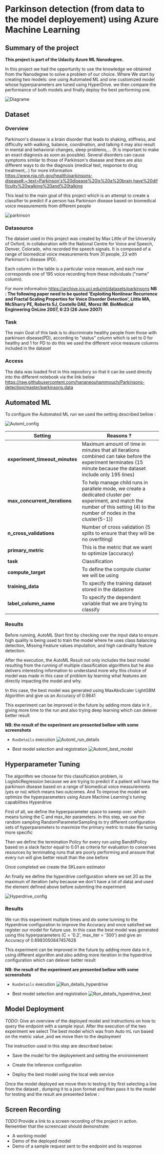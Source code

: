 
# Parkinson detection (from data to the model deployement) using Azure Machine Learning  

## Summary of the project
**This project is part of the Udacity Azure ML Nanodegree.**

In this project we had the opportunity to use the knowledge we obtained from the Nanodegree to solve a problem of our choice. 
Where We start by creating two models: one using Automated ML and one customized model whose hyperparameters are tuned using HyperDrive. we then compare the performance of both models and finally deploy the best performing one.

![Diagrame](Diagram.png "Diagrame")

## Dataset

### Overview
Parkinson's disease is a brain disorder that leads to shaking, stiffness, and difficulty with walking, balance, coordination, and talking it may also result in mental and behavioral changes, sleep problems,... (It is important to make an exact diagnosis as soon as possible). Several disorders can cause symptoms similar to those of Parkinson's disease and there are also different ways to do the diagnosis (medical test, response to drug treatment,..) for more information https://www.nia.nih.gov/health/parkinsons-disease#:~:text=Parkinson's%20disease%20is%20a%20brain,have%20difficulty%20walking%20and%20talking

This lead to the main goal of this project which is  an attempt to create a classifier to predict if a person has Parkinson disease based on biomedical voice measurements from different people

![parkinson](parkinson.jpg "parkinson")

### Datasource
The dataset used in this project was created by Max Little of the University of Oxford, in collaboration with the National Centre for Voice and Speech, Denver, Colorado, who recorded the speech signals. It is composed of a range of biomedical voice measurements from 31 people, 23 with Parkinson's disease (PD). 

Each column in the table is a particular voice measure, and each row corresponds one of 195 voice recording from these individuals ("name" column). 

For more information https://archive.ics.uci.edu/ml/datasets/parkinsons
**NB : The following paper need to be quoted 'Exploiting Nonlinear Recurrence and Fractal Scaling Properties for Voice Disorder Detection', Little MA, McSharry PE, Roberts SJ, Costello DAE, Moroz IM. BioMedical Engineering OnLine 2007, 6:23 (26 June 2007)**

### Task
The main Goal of this task is to discriminate healthy people from those with parkinson disease(PD), according to "status" column which is set to 0 for healthy and 1 for PD to do this we used the different voice measure columns included in the dataset

### Access
The data was loaded first in this repository so that it can be used directly into the different notebook via the link below  https://raw.githubusercontent.com/hananeouhammouch/Parkinsons-detection/master/parkinsons.data

## Automated ML
To configure the Automated ML run we used the setting described bellow :

![Automl_config](Automl_config.PNG "Automl_confige")

|Setting |Reasons ?|
|-|-|
|**experiment_timeout_minutes**|Maximum amount of time in minutes that all iterations combined can take before the experiment terminates (15 minute because the dataset include only 195 lines)|
|**max_concurrent_iterations**|To help manage child runs in parallele mode, we create a dedicated cluster per experiment, and match the number of this setting (4) to the number of nodes in the cluster(5-1))|
|**n_cross_validations**|Number of cross validation (5 splits to ensure that they will be no overfiting) |
|**primary_metric**|This is the metric that we want to optimize (accuracy) |
|**task**|Classification |
|**compute_target**|To define the compute cluster we will be using |
|**training_data**|To specify the training dataset stored in the datastore  |
|**label_column_name**|To specify the dependent variable that we are trying to classify |

### Results

Before running, AutoML Start first by checking over the input data to ensure high quality is being used to train the model where he uses class balancing detection, Missing Feature values imputation, and high cardinality feature detection.

After the execution, the AutoML Result not only includes the best model resulting from the running of multiple classification algorithms but he also delivers interesting information to understand more why this choice of model was made in this case of problem by learning what features are directly impacting the model and why.

In this case, the best model was generated using MaxAbsScaler LightGBM Algorithm and give us an Accuracy of 0.9641

This experiment can be improved in the future by adding more data in it , giving more time to the run and also trying deep learning which can delever better result


**NB: the result of the experiment are presented bellow with some screenshots** 

*  `RunDetails` execution 
![Automl_run_details](Automl_run_details.PNG "Automl_run_details")

*  Best model selection and registration 
![Automl_best_model](Automl_best_model.PNG "Automl_best_model")



## Hyperparameter Tuning

The algorithm we choose for this classification problem, is LogisticRegression because we are trying to predict if a patient will have the parkinson disease based on a range of biomedical voice measurements (yes or no) which means two outcomes.
And To improve the model we optimize the hyperparameters using Azure Machine Learning's tuning capabilities Hyperdrive

First of all, we define the hyperparameter space to sweep over. which means tuning the C and max_iter parameters. In this step, we use the random sampling RandomParameterSampling to try different configuration sets of hyperparameters to maximize the primary metric to make the tuning more specific

Then we define the termination Policy for every run using BanditPolicy based on a slack factor equal to 0.01 as criteria for evaluation to conserves resources by terminating runs that are poorly performing and anssure that every run will give better result than the one before

Once completed we create the SKLearn estimator

An finally we define the hyperdrive configuration where we set 20 as the maximum of iteration (why because we don't have a lot of data) and used the element defined above before submiting the experiment

![Hyperdrive_config](Hyperdrive_config.PNG "Hyperdrive_config")

### Results

We run this experiment multiple times and do some tunning to the Hyperdrive configuration to improve the Accuracy and once satisfied we register our model for future use. In this case the best model was generated using this hyperparameters (C = '0.2', max_iter = '300') and give an Accuracy of 0.8983050847457628

This experiment can be improved in the future by adding more data in it , using different algorithm  and also adding more iteration in the hyperdrive configuration which can delever better result

**NB: the result of the experiment are presented bellow with some screenshots** 

*  `RunDetails` execution 
![Run_details_hyperdrive](Run_details_hyperdrive.PNG "Run_details_hyperdrive")

*  Best model selection and registration 
![Run_details_hyperdrive_best](Run_details_hyperdrive_best.png "Run_details_hyperdrive_best")

## Model Deployment
*TODO*: Give an overview of the deployed model and instructions on how to query the endpoint with a sample input.
After the execution of the two experiment we select The best model which was from Auto mL run based on the metric value ,and we move then to the deployment 

The instruction used in this step are described below:
*  Save the model for the deployement and setting the environnement 

*  Create the inference configuration

*  Deploy the best model using the local web service 

Once the model deployed we move then to testing it by first selecting a line from the dataset , dumping it to a json format and then pass it to the model for testing and the result are presented below :


## Screen Recording
*TODO* Provide a link to a screen recording of the project in action. Remember that the screencast should demonstrate:
- A working model
- Demo of the deployed  model
- Demo of a sample request sent to the endpoint and its response


